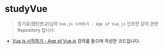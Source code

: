 # studyVue

> 장기효(캡틴판교)님의 `Vue.js 시작하기 - Age of Vue.js` 인프런 강의 관련 Repository 입니다.

- [Vue.js 시작하기 - Age of Vue.js](https://www.inflearn.com/course/Age-of-Vuejs/dashboard) 강의를 들으며 작성한 코드입니다.
